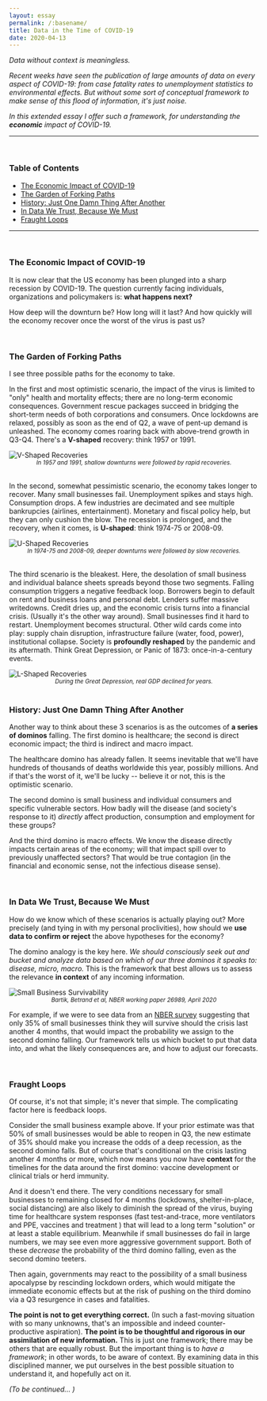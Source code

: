 ```yaml
---
layout: essay
permalink: /:basename/
title: Data in the Time of COVID-19
date: 2020-04-13
---
```


*Data without context is meaningless.*

*Recent weeks have seen the publication of large amounts of data on every aspect of COVID-19: from case fatality rates to unemployment statistics to environmental effects.  But without some sort of conceptual framework to make sense of this flood of information, it's just noise.*

*In this extended essay I offer such a framework, for understanding the **economic** impact of COVID-19.*

----

<br/>

### Table of Contents

- [The Economic Impact of COVID-19](/data-in-the-time-of-covid-19#the-economic-impact-of-covid-19)
- [The Garden of Forking Paths](/data-in-the-time-of-covid-19#the-garden-of-forking-paths)
- [History: Just One Damn Thing After Another](/data-in-the-time-of-covid-19#history-just-one-damn-thing-after-another)
- [In Data We Trust, Because We Must](/data-in-the-time-of-covid-19#in-data-we-trust-because-we-must)
- [Fraught Loops](/data-in-the-time-of-covid-19#fraught-loops)

----

<br/>

### The Economic Impact of COVID-19

It is now clear that the US economy has been plunged into a sharp recession by COVID-19.  The question currently facing individuals, organizations and  policymakers is: **what happens next?**  

How deep will the downturn be?  How long will it last?  And how quickly will the economy recover once the worst of the virus is past us? 

<br/>

### The Garden of Forking Paths

I see three possible paths for the economy to take.

In the first and most optimistic scenario, the impact of the virus is limited to "only" health and mortality effects; there are no long-term economic consequences.  Government rescue packages succeed in bridging the short-term needs of both corporations and consumers.  Once lockdowns are relaxed, possibly as soon as the end of Q2, a wave of pent-up demand is unleashed.  The economy comes roaring back with above-trend growth in Q3-Q4.  There's a **V-shaped** recovery: think 1957 or 1991. 

<img src="/assets/img/v-shaped.png" alt="V-Shaped Recoveries" class="image2">
<center><i><small>In 1957 and 1991, shallow downturns were followed by rapid recoveries.</small></i></center>
<br/>

In the second, somewhat pessimistic scenario, the economy takes longer to recover.  Many small businesses fail.  Unemployment spikes and stays high.  Consumption drops.  A few industries are decimated and see multiple bankrupcies (airlines, entertainment).  Monetary and fiscal policy help, but they can only cushion the blow.  The recession is prolonged, and the recovery, when it comes, is **U-shaped**: think 1974-75 or 2008-09.

<img src="/assets/img/u-shaped.png" alt="U-Shaped Recoveries" class="image2">
<center><i><small>In 1974-75 and 2008-09, deeper downturns were followed by slow recoveries.</small></i></center>
<br/>

The third scenario is the bleakest.  Here, the desolation of small business and individual balance sheets spreads beyond those two segments.  Falling consumption triggers a negative feedback loop.  Borrowers begin to default on rent and business loans and personal debt.  Lenders suffer massive writedowns.  Credit dries up, and the economic crisis turns into a financial crisis.  (Usually it's the other way around).  Small businesses find it hard to restart.  Unemployment becomes structural.  Other wild cards come into play: supply chain disruption, infrastructure failure (water, food, power), institutional collapse.  Society is **profoundly reshaped** by the pandemic and its aftermath.  Think Great Depression, or Panic of 1873: once-in-a-century events. 

<img src="/assets/img/l-shaped.png" alt="L-Shaped Recoveries" class="image2">
<center><i><small>During the Great Depression, real GDP declined for years.</small></i></center>

<br/>

### History: Just One Damn Thing After Another 

Another way to think about these 3 scenarios is as the outcomes of **a series of dominos** falling.  The first domino is healthcare; the second is direct economic impact; the third is indirect and macro impact.  

The healthcare domino has already fallen.  It seems inevitable that we'll have hundreds of thousands of deaths worldwide this year, possibly millions.  And if that's the worst of it, we'll be lucky -- believe it or not, this is the optimistic scenario.

The second domino is small business and individual consumers and specific vulnerable sectors.  How badly will the disease (and society's response to it) *directly* affect production, consumption and employment for these groups?  

And the third domino is macro effects.  We know the disease directly impacts certain areas of the economy; will that impact spill over to previously unaffected sectors?  That would be true contagion (in the financial and economic sense, not the infectious disease sense). 

<br/>

### In Data We Trust, Because We Must

How do we know which of these scenarios is actually playing out?  More precisely (and tying in with my personal proclivities), how should we **use data to confirm or reject** the above hypotheses for the economy?

The domino analogy is the key here.  *We should consciously seek out and bucket and analyze data based on which of our three dominos it speaks to: disease, micro, macro.*  This is the framework that best allows us to assess the relevance **in context** of any incoming information.  

<img src="/assets/img/nber-small-business-survey.png" alt="Small Business Survivability" class="image2">
<center><i><small>Bartik, Betrand et al, NBER working paper 26989, April 2020</small></i></center>

For example, if we were to see data from an [NBER survey](https://www.nber.org/papers/w26989.pdf) suggesting that only 35% of small businesses think they will survive should the crisis last another 4 months, that would impact the probability we assign to the second domino falling.  Our framework tells us which bucket to put that data into, and what the likely consequences are, and how to adjust our forecasts.

<br/>

### Fraught Loops

Of course, it's not that simple; it's never that simple.  The complicating factor here is feedback loops. 

Consider the small business example above.  If your prior estimate was that 50% of small businesses would be able to reopen in Q3, the new estimate of 35% should make you increase the odds of a deep recession, as the second domino falls.  But of course that's conditional on the crisis lasting another 4 months or more, which now means you now have **context** for the timelines for the data around the first domino: vaccine development or clinical trials or herd immunity.

And it doesn't end there.  The very conditions necessary for small businesses to remaining closed for 4 months (lockdowns, shelter-in-place, social distancing) are also likely to diminish the spread of the virus, buying time for healthcare system responses (fast test-and-trace, more ventilators and PPE, vaccines and treatment ) that will lead to a long term "solution" or at least a stable equilibrium.  Meanwhile if small businesses do fail in large numbers, we may see even more aggressive government support.  Both of these *decrease* the probability of the third domino falling, even as the second domino teeters.  

Then again, governments may react to the possibility of a small business apocalypse by rescinding lockdown orders, which would mitigate the immediate economic effects but at the risk of pushing on the third domino via a Q3 resurgence in cases and fatalities.

**The point is not to get everything correct.**  (In such a fast-moving situation with so many unknowns, that's an impossible and indeed counter-productive aspiration).  **The point is to be thoughtful and rigorous in our assimilation of new information.**  This is just one framework; there may be others that are equally robust.  But the important thing is to *have a framework*; in other words, to be aware of context.  By examining data in this disciplined manner, we put ourselves in the best possible situation to understand it, and hopefully act on it.

*(To be continued... )*

